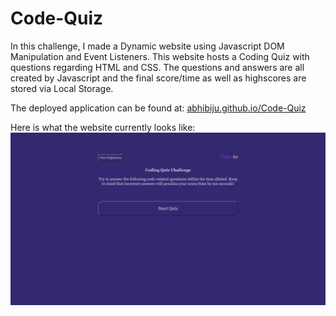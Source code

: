 # Code-Quiz

In this challenge, I made a Dynamic website using Javascript DOM Manipulation and Event Listeners. This website hosts a Coding Quiz with questions regarding HTML and CSS. The questions and answers are all created by Javascript and the final score/time as well as highscores are stored via Local Storage.

The deployed application can be found at: [abhibiju.github.io/Code-Quiz](https://abhibiju.github.io/Code-Quiz)

Here is what the website currently looks like:
![Screenshot of Application](/assets/CodingQuiz.png?raw=true "Screenshot of Coding Quiz Site")
